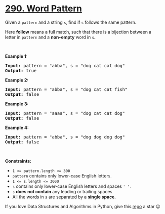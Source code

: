 # [290. Word Pattern][title]

<p>Given a <code>pattern</code> and a string <code>s</code>, find if <code>s</code> follows the same pattern.</p>
<p>Here <b>follow</b> means a full match, such that there is a bijection between a letter in <code>pattern</code> and a <b>non-empty</b> word in <code>s</code>.</p>
<p> </p>
<p><strong>Example 1:</strong></p>
<pre><strong>Input:</strong> pattern = "abba", s = "dog cat cat dog"
<strong>Output:</strong> true
</pre>
<p><strong>Example 2:</strong></p>
<pre><strong>Input:</strong> pattern = "abba", s = "dog cat cat fish"
<strong>Output:</strong> false
</pre>
<p><strong>Example 3:</strong></p>
<pre><strong>Input:</strong> pattern = "aaaa", s = "dog cat cat dog"
<strong>Output:</strong> false
</pre>
<p><strong>Example 4:</strong></p>
<pre><strong>Input:</strong> pattern = "abba", s = "dog dog dog dog"
<strong>Output:</strong> false
</pre>
<p> </p>
<p><strong>Constraints:</strong></p>
<ul>
<li><code>1 &lt;= pattern.length &lt;= 300</code></li>
<li><code>pattern</code> contains only lower-case English letters.</li>
<li><code>1 &lt;= s.length &lt;= 3000</code></li>
<li><code>s</code> contains only lower-case English letters and spaces <code>' '</code>.</li>
<li><code>s</code> <strong>does not contain</strong> any leading or trailing spaces.</li>
<li>All the words in <code>s</code> are separated by a <strong>single space</strong>.</li>
</ul>


If you love Data Structures and Algorithms in Python, give this [repo][me] a star :wink:

[title]: https://leetcode.com/problems/word-pattern
[me]: https://github.com/bumblebee211196/awesome-python-leetcode